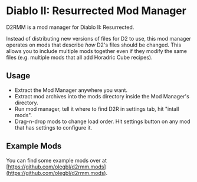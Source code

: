 # Diablo II: Resurrected Mod Manager

D2RMM is a mod manager for Diablo II: Resurrected.

Instead of distributing new versions of files for D2 to use, this mod manager operates on mods that describe _how_ D2's files should be changed. This allows you to include multiple mods together even if they modify the same files (e.g. multiple mods that all add Horadric Cube recipes).

## Usage

- Extract the Mod Manager anywhere you want.
- Extract mod archives into the mods directory inside the Mod Manager's directory.
- Run mod manager, tell it where to find D2R in settings tab, hit "intall mods".
- Drag-n-drop mods to change load order. Hit settings button on any mod that has settings to configure it.

## Example Mods

You can find some example mods over at [https://github.com/olegbl/d2rmm.mods](https://github.com/olegbl/d2rmm.mods).
